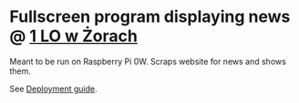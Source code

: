 # Fullscreen program displaying news @ [1 LO w Żorach](http://1lo.zory.pl)

Meant to be run on Raspberry Pi 0W. Scraps website for news and shows them.

See [Deployment guide](deplot/README.md).
